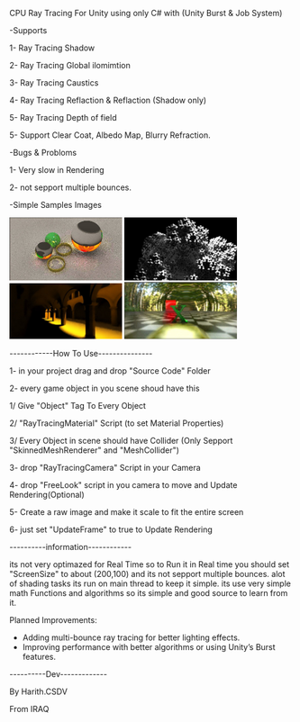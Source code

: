 CPU Ray Tracing For Unity using only C# with (Unity Burst & Job System) 

-Supports

1- Ray Tracing Shadow

2- Ray Tracing Global ilomimtion

3- Ray Tracing Caustics

4- Ray Tracing Reflaction & Reflaction (Shadow only)

5- Ray Tracing Depth of field

5- Support Clear Coat, Albedo Map, Blurry Refraction.

-Bugs & Probloms

1- Very slow in Rendering

2- not sepport multiple bounces.

-Simple Samples Images
<p style="text-align:left;">
  <img src="https://raw.githubusercontent.com/Harith-Dev/CPU-Ray-Tracer-for-Unity/main/ExamplesImage/Spheres.jpg" alt="Image 1" width="200">
  <img src="https://raw.githubusercontent.com/Harith-Dev/CPU-Ray-Tracer-for-Unity/main/ExamplesImage/FRACTALS.jpg" alt="Image 2" width="200">
  <br>
  <img src="https://raw.githubusercontent.com/Harith-Dev/CPU-Ray-Tracer-for-Unity/main/ExamplesImage/Sponza.jpg" alt="Image 3" width="200">
  <img src="https://raw.githubusercontent.com/Harith-Dev/CPU-Ray-Tracer-for-Unity/main/ExamplesImage/DOF.jpg" alt="Image 4" width="200">
</p>
------------How To Use---------------

1- in your project drag and drop "Source Code" Folder

2- every game object in you scene shoud have this

1/ Give "Object" Tag To Every Object

2/ "RayTracingMaterial" Script (to set Material Properties)

3/ Every Object in scene should have Collider (Only Sepport "SkinnedMeshRenderer" and "MeshCollider")

3- drop "RayTracingCamera" Script in your Camera

4- drop "FreeLook" script in you camera to move and Update Rendering(Optional)

5- Create a raw image and make it scale to fit the entire screen

6- just set "UpdateFrame" to true to Update Rendering

----------information------------

its not very optimazed for Real Time so to Run it in Real time you should set "ScreenSize" to about (200,100)
and its not sepport multiple bounces.
alot of shading tasks its run on main thread to keep it simple.
its use very simple math Functions and algorithms so its simple and good source to learn from it.

Planned Improvements:
- Adding multi-bounce ray tracing for better lighting effects.
- Improving performance with better algorithms or using Unity’s Burst features.

----------Dev-------------

By Harith.CSDV

From IRAQ



